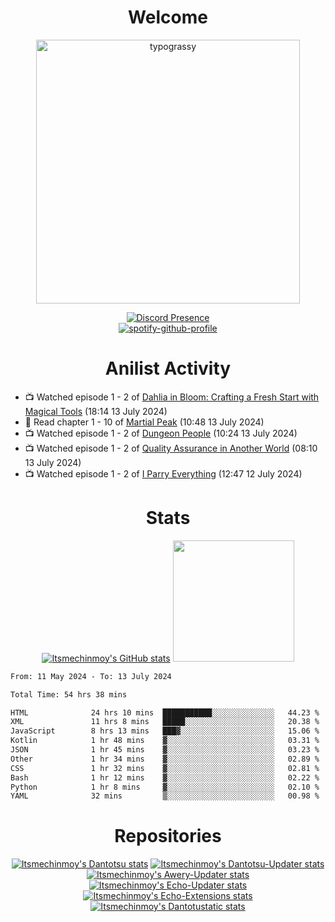 <div align="center">

# Welcome
<a href="https://github.com/kawarimidoll/typograssy">
    <img alt="typograssy" src="https://typograssy.deno.dev/api?text=%E3%82%88%E3%81%86%E3%81%93%E3%81%9D%E3%81%BF%E3%81%AA%E3%81%95%E3%82%93%20-%20Itsmechinmoy--&&l0=none&l1=82d9d0&l2=027353&l3=038c4c&l4=01402e&bg=none&frame=none&speed=100&comment=" width="421.99">
</a>

[![Discord Presence](https://lanyard.cnrad.dev/api/523539866311720963?theme=dark&bg=Oe1116&animated=false&hideDiscrim=true&borderRadius=30px&hideActivity=whenNotUsed)](https://discord.com/users/523539866311720963)<br>
[![spotify-github-profile](https://spotify-github-profile.kittinanx.com/api/view?uid=31zczwoe3obxakjgkio7anubhkaq&cover_image=true&theme=novatorem&show_offline=true&background_color=121212&interchange=false&bar_color=53b14f&bar_color=ffffff&bar_color_cover=false)](https://spotify-github-profile.vercel.app/api/view?uid=31zczwoe3obxakjgkio7anubhkaq&redirect=true)
</div>

<div align="center">

# Anilist Activity
</div>
<!-- ANILIST_ACTIVITY:start -->

-   📺 Watched episode 1 - 2 of [Dahlia in Bloom: Crafting a Fresh Start with Magical Tools](https://anilist.co/anime/168623) (18:14 13 July 2024)
-   📖 Read chapter 1 - 10 of [Martial Peak](https://anilist.co/manga/104494) (10:48 13 July 2024)
-   📺 Watched episode 1 - 2 of [Dungeon People](https://anilist.co/anime/168345) (10:24 13 July 2024)
-   📺 Watched episode 1 - 2 of [Quality Assurance in Another World](https://anilist.co/anime/163077) (08:10 13 July 2024)
-   📺 Watched episode 1 - 2 of [I Parry Everything](https://anilist.co/anime/170695) (12:47 12 July 2024)

<!-- ANILIST_ACTIVITY:end -->
<div align="center">
    
# Stats
[![Itsmechinmoy's GitHub stats](https://github-readme-stats.vercel.app/api?username=itsmechinmoy&show_icons=true&theme=algolia)](https://github.com/anuraghazra/github-readme-stats)
<img src="https://github-readme-stackoverflow.vercel.app/?userID=25004176&theme=dark" height="194"/>
</div>
<!--START_SECTION:waka-->

```txt
From: 11 May 2024 - To: 13 July 2024

Total Time: 54 hrs 38 mins

HTML              24 hrs 10 mins  ███████████░░░░░░░░░░░░░░   44.23 %
XML               11 hrs 8 mins   █████░░░░░░░░░░░░░░░░░░░░   20.38 %
JavaScript        8 hrs 13 mins   ███▓░░░░░░░░░░░░░░░░░░░░░   15.06 %
Kotlin            1 hr 48 mins    ▓░░░░░░░░░░░░░░░░░░░░░░░░   03.31 %
JSON              1 hr 45 mins    ▓░░░░░░░░░░░░░░░░░░░░░░░░   03.23 %
Other             1 hr 34 mins    ▓░░░░░░░░░░░░░░░░░░░░░░░░   02.89 %
CSS               1 hr 32 mins    ▓░░░░░░░░░░░░░░░░░░░░░░░░   02.81 %
Bash              1 hr 12 mins    ▓░░░░░░░░░░░░░░░░░░░░░░░░   02.22 %
Python            1 hr 8 mins     ▓░░░░░░░░░░░░░░░░░░░░░░░░   02.10 %
YAML              32 mins         ▒░░░░░░░░░░░░░░░░░░░░░░░░   00.98 %
```

<!--END_SECTION:waka-->
<div align="center">

# Repositories
[![Itsmechinmoy's Dantotsu stats](https://github-readme-stats.vercel.app/api/pin/?username=itsmechinmoy&repo=dantotsu&show_icons=true&theme=algolia&description_lines_count=1)](https://github.com/itsmechinmoy/dantotsu)
[![Itsmechinmoy's Dantotsu-Updater stats](https://github-readme-stats.vercel.app/api/pin/?username=itsmechinmoy&repo=dantotsu-updater&show_icons=true&theme=algolia&description_lines_count=1)](https://github.com/itsmechinmoy/dantotsu-updater)
[![Itsmechinmoy's Awery-Updater stats](https://github-readme-stats.vercel.app/api/pin/?username=itsmechinmoy&repo=awery-updater&show_icons=true&theme=algolia&description_lines_count=1)](https://github.com/itsmechinmoy/awery-updater)
[![Itsmechinmoy's Echo-Updater stats](https://github-readme-stats.vercel.app/api/pin/?username=itsmechinmoy&repo=echo-updater&show_icons=true&theme=algolia&description_lines_count=1)](https://github.com/itsmechinmoy/echo-updater)
[![Itsmechinmoy's Echo-Extensions stats](https://github-readme-stats.vercel.app/api/pin/?username=itsmechinmoy&repo=echo-extensions&show_icons=true&theme=algolia&description_lines_count=1)](https://github.com/itsmechinmoy/echo-extensions)
[![Itsmechinmoy's Dantotustatic stats](https://github-readme-stats.vercel.app/api/pin/?username=itsmechinmoy&repo=dantotustatic&show_icons=true&theme=algolia&description_lines_count=1)](https://github.com/itsmechinmoy/dantotustatic)
</div>
